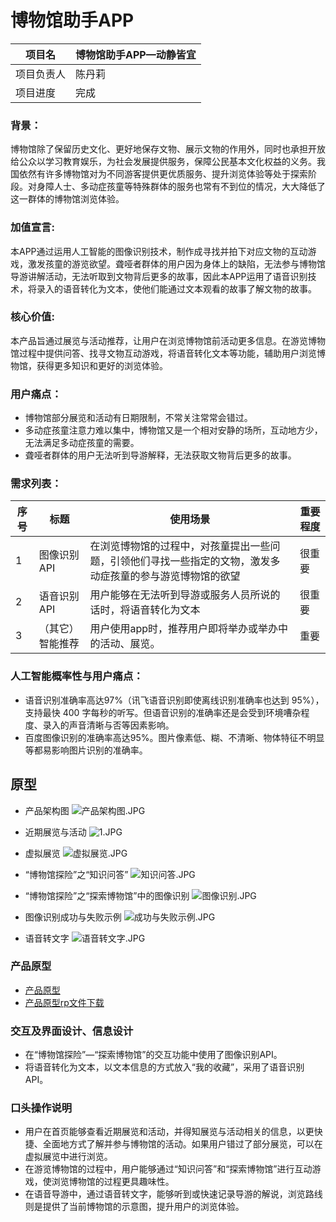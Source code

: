 # 博物馆助手APP

| 项目名 | 博物馆助手APP—动静皆宜 |
| --- |--- |
| 项目负责人 | 陈丹莉 |
| 项目进度 | 完成 |

### 背景：
博物馆除了保留历史文化、更好地保存文物、展示文物的作用外，同时也承担开放给公众以学习教育娱乐，为社会发展提供服务，保障公民基本文化权益的义务。我国依然有许多博物馆对为不同游客提供更优质服务、提升浏览体验等处于探索阶段。对身障人士、多动症孩童等特殊群体的服务也常有不到位的情况，大大降低了这一群体的博物馆浏览体验。

### 加值宣言:
本APP通过运用人工智能的图像识别技术，制作成寻找并拍下对应文物的互动游戏，激发孩童的游览欲望。聋哑者群体的用户因为身体上的缺陷，无法参与博物馆导游讲解活动，无法听取到文物背后更多的故事，因此本APP运用了语音识别技术，将录入的语音转化为文本，使他们能通过文本观看的故事了解文物的故事。


### 核心价值:
本产品旨通过展览与活动推荐，让用户在浏览博物馆前活动更多信息。在游览博物馆过程中提供问答、找寻文物互动游戏，将语音转化文本等功能，辅助用户浏览博物馆，获得更多知识和更好的浏览体验。


### 用户痛点：
- 博物馆部分展览和活动有日期限制，不常关注常常会错过。
- 多动症孩童注意力难以集中，博物馆又是一个相对安静的场所，互动地方少，无法满足多动症孩童的需要。
- 聋哑者群体的用户无法听到导游解释，无法获取文物背后更多的故事。


### 需求列表：
| 序号 | 标题 | 使用场景 |  重要程度|
| --- |--- |--- | ---|
| 1 | 图像识别API | 在浏览博物馆的过程中，对孩童提出一些问题，引领他们寻找一些指定的文物，激发多动症孩童的参与游览博物馆的欲望| 很重要 |
| 2 | 语音识别API |用户能够在无法听到导游或服务人员所说的话时，将语音转化为文本| 很重要 |
| 3 | （其它）智能推荐 |用户使用app时，推荐用户即将举办或举办中的活动、展览。| 重要 |

### 人工智能概率性与用户痛点：
- 语音识别准确率高达97%（讯飞语音识别即使离线识别准确率也达到 95%），支持最快 400 字每秒的听写。但语音识别的准确率还是会受到环境嘈杂程度、录入的声音清晰与否等因素影响。
-  百度图像识别的准确率高达95%。图片像素低、糊、不清晰、物体特征不明显等都易影响图片识别的准确率。

## 原型
- 产品架构图
![产品架构图.JPG](https://upload-images.jianshu.io/upload_images/9779994-eb8f9336bcf21574.JPG?imageMogr2/auto-orient/strip%7CimageView2/2/w/1240)

- 近期展览与活动
![1.JPG](https://upload-images.jianshu.io/upload_images/9779994-6fd45e769d07942c.JPG?imageMogr2/auto-orient/strip%7CimageView2/2/w/1240)

- 虚拟展览
![虚拟展览.JPG](https://upload-images.jianshu.io/upload_images/9779994-0d8e7c7d6a115953.JPG?imageMogr2/auto-orient/strip%7CimageView2/2/w/1240)

- “博物馆探险”之“知识问答”
![知识问答.JPG](https://upload-images.jianshu.io/upload_images/9779994-6cd2e491513223ce.JPG?imageMogr2/auto-orient/strip%7CimageView2/2/w/1240)

- “博物馆探险”之“探索博物馆”中的图像识别
![图像识别.JPG](https://upload-images.jianshu.io/upload_images/9779994-703f6335f5e58a64.JPG?imageMogr2/auto-orient/strip%7CimageView2/2/w/1240)

- 图像识别成功与失败示例
![成功与失败示例.JPG](https://upload-images.jianshu.io/upload_images/9779994-b0338edf75dd2b5c.JPG?imageMogr2/auto-orient/strip%7CimageView2/2/w/1240)

- 语音转文字
![语音转文字.JPG](https://upload-images.jianshu.io/upload_images/9779994-670cd49ff89499fc.JPG?imageMogr2/auto-orient/strip%7CimageView2/2/w/1240)

### 产品原型
- [产品原型](http://nfunm004.gitee.io/api_museum)
- [产品原型rp文件下载](https://gitee.com/NFUNM004/api_museum/blob/master/%E5%8D%9A%E7%89%A9%E9%A6%86.rp)

### 交互及界面设计、信息设计
- 在“博物馆探险”—“探索博物馆”的交互功能中使用了图像识别API。
- 将语音转化为文本，以文本信息的方式放入“我的收藏”，采用了语音识别API。

### 口头操作说明 
- 用户在首页能够查看近期展览和活动，并得知展览与活动相关的信息，以更快捷、全面地方式了解并参与博物馆的活动。如果用户错过了部分展览，可以在虚拟展览中进行浏览。
- 在游览博物馆的过程中，用户能够通过“知识问答”和“探索博物馆”进行互动游戏，使浏览博物馆的过程更具趣味性。
- 在语音导游中，通过语音转文字，能够听到或快速记录导游的解说，浏览路线则是提供了当前博物馆的示意图，提升用户的浏览体验。

